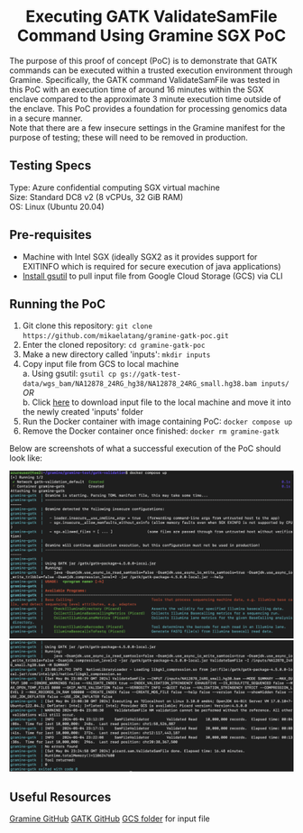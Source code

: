 <h1 align="center"> Executing GATK ValidateSamFile Command Using Gramine SGX PoC </h1>

The purpose of this proof of concept (PoC) is to demonstrate that GATK commands can be executed within a trusted execution environment through Gramine. Specifically, the GATK command ValidateSamFile was tested in this PoC with an execution time of around 16 minutes within the SGX enclave compared to the approximate 3 minute execution time outside of the enclave. This PoC provides a foundation for processing genomics data in a secure manner.<br>
Note that there are a few insecure settings in the Gramine manifest for the purpose of testing; these will need to be removed in production.

## Testing Specs
Type: Azure confidential computing SGX virtual machine<br>
Size: Standard DC8 v2 (8 vCPUs, 32 GiB RAM)<br>
OS: Linux (Ubuntu 20.04)

## Pre-requisites

- Machine with Intel SGX (ideally SGX2 as it provides support for EXITINFO which is required for secure execution of java applications)
- [Install gsutil](https://cloud.google.com/storage/docs/gsutil_install) to pull input file from Google Cloud Storage (GCS) via CLI

## Running the PoC

1. Git clone this repository: `git clone  https://github.com/mikaelatang/gramine-gatk-poc.git`
2. Enter the cloned repository: `cd gramine-gatk-poc`
3. Make a new directory called 'inputs': `mkdir inputs`
4. Copy input file from GCS to local machine<br>
   a. Using gsutil: `gsutil cp gs://gatk-test-data/wgs_bam/NA12878_24RG_hg38/NA12878_24RG_small.hg38.bam inputs/`<br>
   *OR*<br>
   b. Click [here](https://storage.googleapis.com/gatk-test-data/wgs_bam/NA12878_24RG_hg38/NA12878_24RG_small.hg38.bam) to download input file to the local machine and move it into the newly created 'inputs' folder<br>
6. Run the Docker container with image containing PoC: `docker compose up`
7. Remove the Docker container once finished: `docker rm gramine-gatk`

Below are screenshots of what a successful execution of the PoC should look like:

![Docker command, Gramine enclave initiation and `./gatk list` results](https://github.com/mikaelatang/gramine-gatk-poc/blob/main/images/first-part.png)
![ValidateSameFile expected output](https://github.com/mikaelatang/gramine-gatk-poc/blob/main/images/second-part.png)

## Useful Resources

[Gramine GitHub](https://github.com/gramineproject/gramine)
[GATK GitHub](https://github.com/broadinstitute/gatk)
[GCS folder](https://console.cloud.google.com/storage/browser/gatk-test-data/wgs_bam/NA12878_24RG_hg38?pageState=(%22StorageObjectListTable%22:(%22f%22:%22%255B%255D%22))&organizationId=548622027621&project=broad-dsde-outreach&prefix=&forceOnObjectsSortingFiltering=false) for input file
